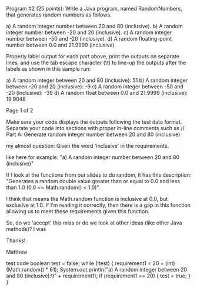 Program #2 (25 points): Write a Java program, named RandomNumbers, that generates random numbers as follows.

a) A random integer number between 20 and 80 (inclusive).
b) A random integer number between -20 and 20 (inclusive).
c) A random integer number between -50 and -20 (inclusive).
d) A random floating-point number between 0.0 and 21.9999 (inclusive).

Properly label output for each part above, print the outputs on separate lines, and use the tab escape character (\t) to line-up the outputs after the labels as shown in this sample run:

a) A random integer between 20 and 80 (inclusive): 51
b) A random integer between -20 and 20 (inclusive): -9
c) A random integer between -50 and -20 (inclusive): -39
d) A random float between 0.0 and 21.9999 (inclusive): 19.9048

 Page 1 of 2

Make sure your code displays the outputs following the test data format. Separate your code into sections with proper in-line comments such as
// Part A: Generate random integer number between 20 and 80 (inclusive)

my almost question: 
Given the word 'inclusive' in the requirements.&nbsp;&nbsp;

like here for example: "a) A random integer number between 20 and 80 (inclusive)"

If I look at the functions from our slides to do random, it has this description: "Generates a random double value greater than or equal to 0.0 and less than 1.0 (0.0 &lt;= Math.random() &lt; 1.0)".&nbsp;&nbsp;

I think that means the Math.random function is inclusive at 0.0, but exclusive at 1.0. If I'm reading it correctly, then there is a gap in this function allowing us to meet these requirements given this function.&nbsp;&nbsp;

So, do we 'accept' this miss or do we look at other ideas (like other Java methods)? I was&nbsp;

Thanks!

Matthew

test code
    boolean test = false;
    while (!test) {
      requirement1 = 20 + (int) (Math.random() * 61);
      System.out.println("a) A random integer between 20 and 80 (inclusive):\t" + requirement1);
      if (requirement1 == 20) {
        test = true;
      }
    }